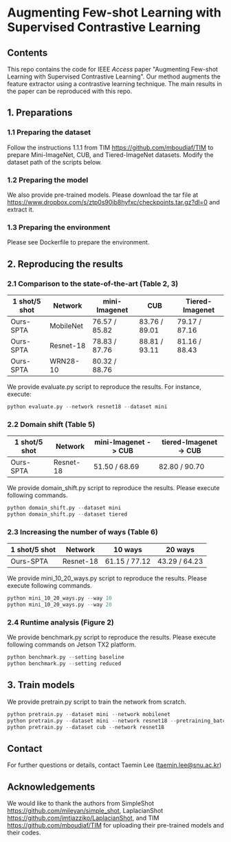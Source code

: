 # Augmenting Few-shot Learning with Supervised Contrastive Learning


##  Contents
This repo contains the code for IEEE *Access* paper "Augmenting Few-shot Learning with Supervised Contrastive Learning". Our method augments the feature extractor using a contrastive learning technique. The main results in the paper can be reproduced with this repo.


## 1. Preparations
### 1.1 Preparing the dataset
Follow the instructions 1.1.1 from TIM https://github.com/mboudiaf/TIM to prepare Mini-ImageNet, CUB, and Tiered-ImageNet datasets. Modify the dataset path of the scripts below.

### 1.2 Preparing the model
We also provide pre-trained models. Please download the tar file at https://www.dropbox.com/s/ztp0s90jb8hyfxc/checkpoints.tar.gz?dl=0 and extract it.

### 1.3 Preparing the environment
Please see Dockerfile to prepare the environment.


## 2. Reproducing the results


### 2.1 Comparison to the state-of-the-art (Table 2, 3)


| 1 shot/5 shot |   Network   | mini-Imagenet |     CUB       | Tiered-Imagenet |
| 	   ---  |      ---    |      ---      |      ---      |    ---          |
| Ours-SPTA     |   MobileNet | 76.57 / 85.82 | 83.76 / 89.01 | 79.17 / 87.16   |
| Ours-SPTA     |   Resnet-18 | 78.83 / 87.76 | 88.81 / 93.11 | 81.16 / 88.43   |
| Ours-SPTA     |   WRN28-10  | 80.32 / 88.76 |               |                 |

We provide evaluate.py script to reproduce the results. For instance, execute:
```python
python evaluate.py --network resnet18 --dataset mini
```

### 2.2 Domain shift (Table 5)

| 1 shot/5 shot |   Network   | mini-Imagenet -> CUB  | tiered-Imagenet -> CUB |
| 	   ---  |      ---    |        ---            |	       ---             |
| Ours-SPTA     |   Resnet-18 |    51.50 / 68.69      |    82.80 / 90.70       |

We provide domain\_shift.py script to reproduce the results. Please execute following commands.
```python
python domain_shift.py --dataset mini
python domain_shift.py --dataset tiered
```

### 2.3 Increasing the number of ways (Table 6)


| 1 shot/5 shot |  Network    |       10 ways     |       20 ways        |
| 	   ---  |     ---     |        ---        |	   ---           |
| Ours-SPTA     |  Resnet-18  |   61.15 / 77.12   |     43.29 / 64.23    |

We provide mini\_10\_20\_ways.py script to reproduce the results. Please execute following commands.

```python
python mini_10_20_ways.py --way 10
python mini_10_20_ways.py --way 20
```

### 2.4 Runtime analysis (Figure 2)

We provide benchmark.py script to reproduce the results. Please execute following commands on Jetson TX2 platform.
```python
python benchmark.py --setting baseline
python benchmark.py --setting reduced
```


## 3. Train models

We provide pretrain.py script to train the network from scratch.
```python
python pretrain.py --dataset mini --network mobilenet 
python pretrain.py --dataset mini --network resnet18 --pretraining_batch_size 256
python pretrain.py --dataset cub --network resnet18
```


## Contact

For further questions or details, contact Taemin Lee (taemin.lee@snu.ac.kr)

## Acknowledgements

We would like to thank the authors from SimpleShot https://github.com/mileyan/simple_shot, LaplacianShot https://github.com/imtiazziko/LaplacianShot, and TIM https://github.com/mboudiaf/TIM for uploading their pre-trained models and their codes.
